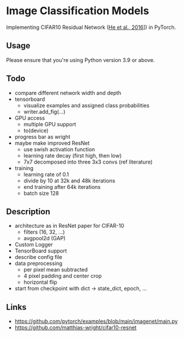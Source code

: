 # Image Classification Models

Implementing CIFAR10 Residual Network ([He et al., 2016](https://arxiv.org/abs/1512.03385)]) in PyTorch.

## Usage

Please ensure that you're using Python version 3.9 or above.

## Todo
- compare different network width and depth
- tensorboard
  - visualize examples and assigned class probabilities
  - writer.add_fig(...)
- GPU access
  - multiple GPU support
  - to(device)
- progress bar as wright
- maybe make improved ResNet
  - use swish activation function
  - learning rate decay (first high, then low)
  - 7x7 decomposed into three 3x3 convs (ref literature)
- training
  - learning rate of 0.1 
  - divide by 10 at 32k and 48k iterations
  - end training after 64k iterations
  - batch size 128


## Description
- architecture as in ResNet paper for CIFAR-10
  - filters (16, 32, ...)
  - avgpool2d (GAP)
- Custom Logger
- TensorBoard support
- describe config file
- data preprocessing
  - per pixel mean subtracted
  - 4 pixel padding and center crop
  - horizontal flip
- start from checkpoint with dict -> state_dict, epoch, ...


## Links
- https://github.com/pytorch/examples/blob/main/imagenet/main.py
- https://github.com/matthias-wright/cifar10-resnet
